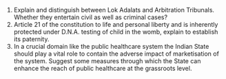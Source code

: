 1. Explain and distinguish between Lok Adalats and Arbitration Tribunals. Whether they entertain civil as well as criminal cases?
2. Article 21 of the constitution to life and personal liberty and is inherently protected under D.N.A. testing of child in the womb, explain to establish its paternity.
3. In a crucial domain like the public healthcare system the Indian State should play a vital role to contain the adverse impact of marketisation of the system. Suggest some measures through which the State can enhance the reach of public healthcare at the grassroots level. 